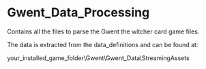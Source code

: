 # Gwent_Data_Processing
Contains all the files to parse the Gwent the witcher card game files.


The data is extracted from the data_definitions and can be found at:

your_installed_game_folder\Gwent\Gwent_Data\StreamingAssets


